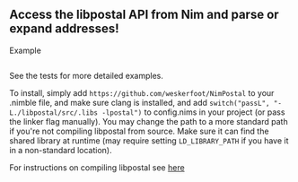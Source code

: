 ## Access the libpostal API from Nim and parse or expand addresses!

Example
```nim
```

See the tests for more detailed examples.

To install, simply add `https://github.com/weskerfoot/NimPostal` to your .nimble file, and make sure clang is installed, and add `switch("passL", "-L./libpostal/src/.libs -lpostal")` to config.nims in your project (or pass the linker flag manually). You may change the path to a more standard path if you're not compiling libpostal from source. Make sure it can find the shared library at runtime (may require setting `LD_LIBRARY_PATH` if you have it in a non-standard location).

For instructions on compiling libpostal see [here](https://github.com/openvenues/libpostal)
